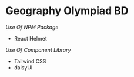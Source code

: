 # Geography Olympiad BD

*Use Of NPM Package*

* React Helmet



*Use Of Component Library*

* Tailwind CSS
* daisyUI 


